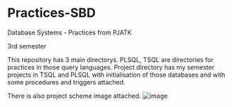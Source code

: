 # Practices-SBD
Database Systems - Practices from PJATK 

3rd semester

This repository has 3 main directorys. 
PLSQL, TSQL are directories for practices in those query languages.
Project directory has my semester projects in TSQL and PLSQL with initialisation of those databases and with some procedures and triggers attached.

There is also project scheme image attached.
![image](https://github.com/LaneyBlack/Practices-SBD/assets/44290162/6d17ec3c-42e8-4dbe-b95d-151dabb41980)

